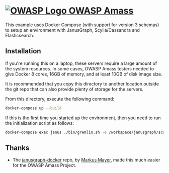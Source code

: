 # [![OWASP Logo](./images/owasp_logo.png) OWASP Amass](https://owasp.org/www-project-amass/)

This example uses Docker Compose (with support for version 3 schemas) to setup an environment with JanusGraph, Scylla/Cassandra and Elasticsearch.

## Installation

If you're running this on a laptop, these servers require a large amount of the system resources. In some cases, OWASP Amass testers needed to give Docker 8 cores, 16GB of memory, and at least 10GB of disk image size.

It is recommended that you copy this directory to another location outside the git repo that can also provide plenty of storage for the servers.

From this directory, execute the following command:

```bash
docker-compose up --build
```

If this is the first time you started up the environment, then you need to run the initialization script as follows:

```bash
docker-compose exec janus ./bin/gremlin.sh -e /workspace/janusgraph/scripts/amass-init.groovy
```

## Thanks

* The [janusgraph-docker](https://github.com/sunsided/janusgraph-docker/) repo, by [Markus Mayer](https://github.com/sunsided), made this much easier for the OWASP Amass Project.

